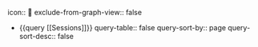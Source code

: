icon:: 📝
exclude-from-graph-view:: false

- {{query [[Sessions]]}}
  query-table:: false
  query-sort-by:: page
  query-sort-desc:: false